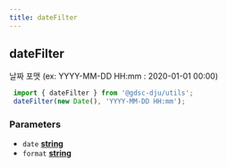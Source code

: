 ```yaml
---
title: dateFilter
---
```

<!-- Generated by documentation.js. Update this documentation by updating the source code. -->

## dateFilter

날짜 포맷 (ex: YYYY-MM-DD HH:mm : 2020-01-01 00:00)

```typescript
 import { dateFilter } from '@gdsc-dju/utils';
 dateFilter(new Date(), 'YYYY-MM-DD HH:mm');
```

### Parameters

*   `date` **[string][1]**&#x20;
*   `format` **[string][1]**&#x20;

[1]: https://developer.mozilla.org/docs/Web/JavaScript/Reference/Global_Objects/String

